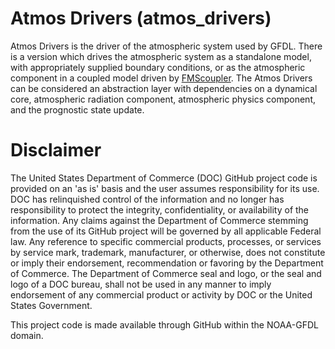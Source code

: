 # Atmos Drivers (atmos_drivers)

Atmos Drivers is the driver of the atmospheric system used by GFDL.  There is a
version which drives the atmospheric system as a standalone model, with appropriately
supplied boundary conditions, or as the atmospheric component in a coupled model
driven by [FMScoupler](https://github.com/NOAA-GFDL/FMScoupler).  The Atmos Drivers
can be considered an abstraction layer with dependencies on a dynamical core,
atmospheric radiation component, atmospheric physics component, and the prognostic
state update.


# Disclaimer

The United States Department of Commerce (DOC) GitHub project code is provided
on an 'as is' basis and the user assumes responsibility for its use. DOC has
relinquished control of the information and no longer has responsibility to
protect the integrity, confidentiality, or availability of the information. Any
claims against the Department of Commerce stemming from the use of its GitHub
project will be governed by all applicable Federal law. Any reference to
specific commercial products, processes, or services by service mark,
trademark, manufacturer, or otherwise, does not constitute or imply their
endorsement, recommendation or favoring by the Department of Commerce. The
Department of Commerce seal and logo, or the seal and logo of a DOC bureau,
shall not be used in any manner to imply endorsement of any commercial product
or activity by DOC or the United States Government.

This project code is made available through GitHub within the NOAA-GFDL domain.
